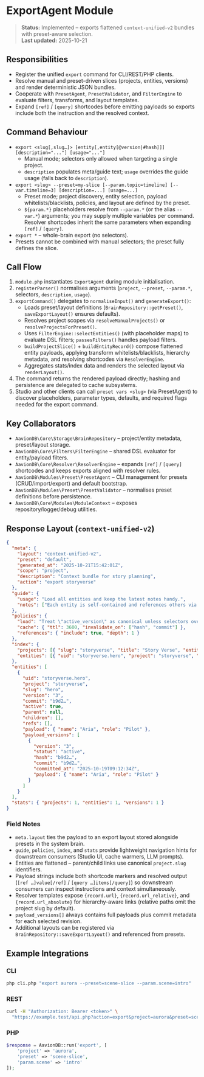 # ExportAgent Module

> **Status:** Implemented – exports flattened `context-unified-v2` bundles with preset-aware selection.  
> **Last updated:** 2025-10-21

## Responsibilities
- Register the unified `export` command for CLI/REST/PHP clients.
- Resolve manual and preset-driven slices (projects, entities, versions) and render deterministic JSON bundles.
- Cooperate with `PresetAgent`, `PresetValidator`, and `FilterEngine` to evaluate filters, transforms, and layout templates.
- Expand `[ref]` / `[query]` shortcodes before emitting payloads so exports include both the instruction and the resolved context.

## Command Behaviour
- `export <slug[,slug…]> [entity[,entity[@version|#hash]]] [description="..."] [usage="..."]`
  - Manual mode; selectors only allowed when targeting a single project.
  - `description` populates meta/guide text; `usage` overrides the guide usage (falls back to `description`).
- `export <slug> --preset=my-slice [--param.topic=timeline] [--var.timeline=3] [description=...] [usage=...]`
  - Preset mode; project discovery, entity selection, payload whitelists/blacklists, policies, and layout are defined by the preset.
  - `${param.*}` placeholders resolve from `--param.*` (or the alias `--var.*`) arguments; you may supply multiple variables per command. Resolver shortcodes inherit the same parameters when expanding `[ref]` / `[query]`.
- `export *` – whole-brain export (no selectors).  
- Presets cannot be combined with manual selectors; the preset fully defines the slice.

## Call Flow
1. `module.php` instantiates `ExportAgent` during module initialisation.
2. `registerParser()` normalises arguments (`project`, `--preset`, `--param.*`, selectors, `description`, `usage`).
3. `exportCommand()` delegates to `normaliseInput()` and `generateExport()`:
   - Loads preset/layout definitions (`BrainRepository::getPreset()`, `saveExportLayout()` ensures defaults).
   - Resolves project scopes via `resolveManualProjects()` or `resolveProjectsForPreset()`.
   - Uses `FilterEngine::selectEntities()` (with placeholder maps) to evaluate DSL filters; `passesFilters()` handles payload filters.
   - `buildProjectSlice()` + `buildEntityRecord()` compose flattened entity payloads, applying transform whitelists/blacklists, hierarchy metadata, and resolving shortcodes via `ResolverEngine`.
   - Aggregates stats/index data and renders the selected layout via `renderLayout()`.
4. The command returns the rendered payload directly; hashing and persistence are delegated to cache subsystems.
5. Studio and other clients can call `preset vars <slug>` (via PresetAgent) to discover placeholders, parameter types, defaults, and required flags needed for the export command.

## Key Collaborators
- `AavionDB\Core\Storage\BrainRepository` – project/entity metadata, preset/layout storage.
- `AavionDB\Core\Filters\FilterEngine` – shared DSL evaluator for entity/payload filters.
- `AavionDB\Core\Resolver\ResolverEngine` – expands `[ref]` / `[query]` shortcodes and keeps exports aligned with resolver rules.
- `AavionDB\Modules\Preset\PresetAgent` – CLI management for presets (CRUD/import/export) and default bootstrap.
- `AavionDB\Modules\Preset\PresetValidator` – normalises preset definitions before persistence.
- `AavionDB\Core\Modules\ModuleContext` – exposes repository/logger/debug utilities.

## Response Layout (`context-unified-v2`)
```json
{
  "meta": {
    "layout": "context-unified-v2",
    "preset": "default",
    "generated_at": "2025-10-21T15:42:01Z",
    "scope": "project",
    "description": "Context bundle for story planning",
    "action": "export storyverse"
  },
  "guide": {
    "usage": "Load all entities and keep the latest notes handy.",
    "notes": ["Each entity is self-contained and references others via '@project.slug'."]
  },
  "policies": {
    "load": "Treat \"active_version\" as canonical unless selectors override.",
    "cache": { "ttl": 3600, "invalidate_on": ["hash", "commit"] },
    "references": { "include": true, "depth": 1 }
  },
  "index": {
    "projects": [{ "slug": "storyverse", "title": "Story Verse", "entity_count": 2 }],
    "entities": [{ "uid": "storyverse.hero", "project": "storyverse", "slug": "hero" }]
  },
  "entities": [
    {
      "uid": "storyverse.hero",
      "project": "storyverse",
      "slug": "hero",
      "version": "3",
      "commit": "b9d2…",
      "active": true,
      "parent": null,
      "children": [],
      "refs": [],
      "payload": { "name": "Aria", "role": "Pilot" },
      "payload_versions": [
        {
          "version": "3",
          "status": "active",
          "hash": "b9d2…",
          "commit": "b9d2…",
          "committed_at": "2025-10-19T09:12:34Z",
          "payload": { "name": "Aria", "role": "Pilot" }
        }
      ]
    }
  ],
  "stats": { "projects": 1, "entities": 1, "versions": 1 }
}
```

### Field Notes
- `meta.layout` ties the payload to an export layout stored alongside presets in the system brain.
- `guide`, `policies`, `index`, and `stats` provide lightweight navigation hints for downstream consumers (Studio UI, cache warmers, LLM prompts).
- Entities are flattened – parent/child links use canonical `project.slug` identifiers.
- Payload strings include both shortcode markers and resolved output (`[ref …]value[/ref]` / `[query …]items[/query]`) so downstream consumers can inspect instructions and context simultaneously.
- Resolver templates expose `{record.url}`, `{record.url_relative}`, and `{record.url_absolute}` for hierarchy-aware links (relative paths omit the project slug by default).
- `payload_versions[]` always contains full payloads plus commit metadata for each selected revision.
- Additional layouts can be registered via `BrainRepository::saveExportLayout()` and referenced from presets.

## Example Integrations

### CLI
```bash
php cli.php "export aurora --preset=scene-slice --param.scene=intro"
```

### REST
```bash
curl -H "Authorization: Bearer <token>" \
  "https://example.test/api.php?action=export&project=aurora&preset=scene-slice&param.scene=intro"
```

### PHP
```php
$response = AavionDB::run('export', [
    'project' => 'aurora',
    'preset' => 'scene-slice',
    'param.scene' => 'intro'
]);
```
